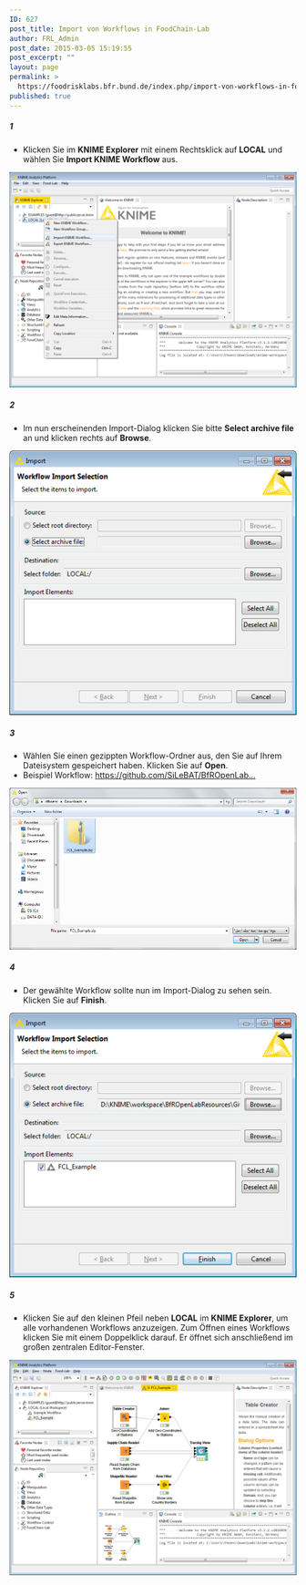 ```yaml
---
ID: 627
post_title: Import von Workflows in FoodChain-Lab
author: FRL_Admin
post_date: 2015-03-05 15:19:55
post_excerpt: ""
layout: page
permalink: >
  https://foodrisklabs.bfr.bund.de/index.php/import-von-workflows-in-foodchain-lab/
published: true
---
```

<h5>1</h5>
<ul>
<li>Klicken Sie im <b>KNIME Explorer</b> mit einem Rechtsklick auf <b>LOCAL</b> und wählen Sie <b>Import KNIME Workflow</b> aus.</li>
</ul>
<a href="https://github.com/SiLeBAT/BfROpenLabResources/raw/master/GitHubPages/documents/foodchainlab_import/1.png"><img class="aligncenter size-full" src="https://github.com/SiLeBAT/BfROpenLabResources/raw/master/GitHubPages/documents/foodchainlab_import/1.png"/></a>
<h5>2</h5>
<ul>
<li>Im nun erscheinenden Import-Dialog klicken Sie bitte <b>Select archive file</b> an und klicken rechts auf <b>Browse</b>.</li>
</ul>
<a href="https://github.com/SiLeBAT/BfROpenLabResources/raw/master/GitHubPages/documents/foodchainlab_import/2.png"><img class="aligncenter size-full" src="https://github.com/SiLeBAT/BfROpenLabResources/raw/master/GitHubPages/documents/foodchainlab_import/2.png"/></a>
<h5>3</h5>
<ul>
<li>Wählen Sie einen gezippten Workflow-Ordner aus, den Sie auf Ihrem Dateisystem gespeichert haben. Klicken Sie auf <b>Open</b>.</li>
<li>Beispiel Workflow: <a href="https://github.com/SiLeBAT/BfROpenLabResources/raw/master/GitHubPages/workflows/FCL_Example.zip" target="_blank">https://github.com/SiLeBAT/BfROpenLab...</a></li>
</ul>
<a href="https://github.com/SiLeBAT/BfROpenLabResources/raw/master/GitHubPages/documents/foodchainlab_import/3.png"><img class="aligncenter size-full" src="https://github.com/SiLeBAT/BfROpenLabResources/raw/master/GitHubPages/documents/foodchainlab_import/3.png"/></a>
<h5>4</h5>
<ul>
<li>Der gewählte Workflow sollte nun im Import-Dialog zu sehen sein. Klicken Sie auf <b>Finish</b>.</li>
</ul>
<a href="https://github.com/SiLeBAT/BfROpenLabResources/raw/master/GitHubPages/documents/foodchainlab_import/4.png"><img class="aligncenter size-full" src="https://github.com/SiLeBAT/BfROpenLabResources/raw/master/GitHubPages/documents/foodchainlab_import/4.png"/></a>
<h5>5</h5>
<ul>
<li>Klicken Sie auf den kleinen Pfeil neben <b>LOCAL</b> im <b>KNIME Explorer</b>, um alle vorhandenen Workflows anzuzeigen. Zum Öffnen eines Workflows klicken Sie mit einem Doppelklick darauf. Er öffnet sich anschließend im großen zentralen Editor-Fenster.</li>
</ul>
<a href="https://github.com/SiLeBAT/BfROpenLabResources/raw/master/GitHubPages/documents/foodchainlab_import/5.png"><img class="aligncenter size-full" src="https://github.com/SiLeBAT/BfROpenLabResources/raw/master/GitHubPages/documents/foodchainlab_import/5.png"/></a>